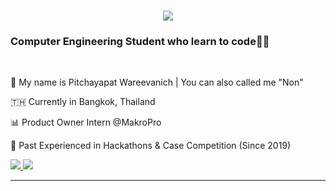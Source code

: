 <h1 align="center">
    <img src="https://readme-typing-svg.herokuapp.com/?font=Raleways&color=0C8B4C&size=35&center=true&vCenter=true&width=500&height=70&duration=4000&lines=Greeting!,+I'm+Pitchayapat;" />
</h1>

<h3 align="left">Computer Engineering Student who learn to code👨‍💻</h3>

<br/>

<div align="left">
    
👋 My name is Pitchayapat Wareevanich | You can also called me "Non"

🇹🇭 Currently in Bangkok, Thailand

📊 Product Owner Intern @MakroPro

💼 Past Experienced in Hackathons & Case Competition (Since 2019)

 </div>

<div align="left"> 
  <a href="mailto:pitchayapat.waree@gmail.com">
    <img src="https://img.shields.io/badge/Gmail-333333?style=for-the-badge&logo=gmail&logoColor=red" />
  </a>
  <a href="https://www.linkedin.com/in/pitchayapat-wareevanich">
    <img src="https://img.shields.io/badge/LinkedIn-0077B5?style=for-the-badge&logo=linkedin&logoColor=white"/>
  </a>
</div>

 <hr/>
